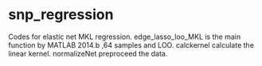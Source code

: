 # snp_regression
Codes for elastic net MKL regression.
edge_lasso_loo_MKL is the main function by MATLAB 2014.b ,64 samples and LOO.
calckernel calculate the linear kernel.
normalizeNet preproceed the data.
